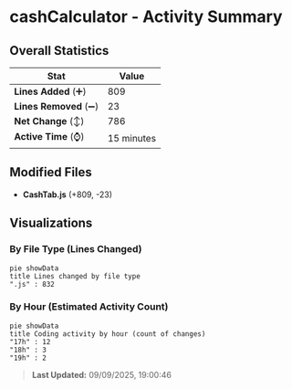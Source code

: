 # cashCalculator - Activity Summary 

## Overall Statistics

| Stat                   | Value                                                             |
| ---------------------- | ----------------------------------------------------------------- |
| **Lines Added** (➕)   | 809                                          |
| **Lines Removed** (➖) | 23                                        |
| **Net Change** (↕)    | 786                |
| **Active Time** (⌚)   | 15 minutes |


## Modified Files
- **CashTab.js** (+809, -23)

## Visualizations

### By File Type (Lines Changed)

```mermaid
pie showData
title Lines changed by file type
".js" : 832
```

### By Hour (Estimated Activity Count)

```mermaid
pie showData
title Coding activity by hour (count of changes)
"17h" : 12
"18h" : 3
"19h" : 2
```


> **Last Updated:** 09/09/2025, 19:00:46